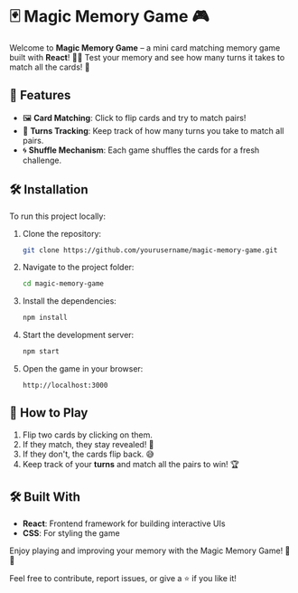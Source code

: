 # 🃏 Magic Memory Game 🎮

Welcome to **Magic Memory Game** – a mini card matching memory game built with **React**! 🧠✨ Test your memory and see how many turns it takes to match all the cards! 🎉

## 🚀 Features

- 🖼️ **Card Matching**: Click to flip cards and try to match pairs!
- 🔄 **Turns Tracking**: Keep track of how many turns you take to match all pairs.
- 🌀 **Shuffle Mechanism**: Each game shuffles the cards for a fresh challenge.

## 🛠️ Installation

To run this project locally:

1. Clone the repository:
   ```bash
   git clone https://github.com/yourusername/magic-memory-game.git
   ```
2. Navigate to the project folder:
   ```bash
   cd magic-memory-game
   ```
3. Install the dependencies:
   ```bash
   npm install
   ```
4. Start the development server:
   ```bash
   npm start
   ```
5. Open the game in your browser:
   ```
   http://localhost:3000
   ```

## 🎯 How to Play

1. Flip two cards by clicking on them.
2. If they match, they stay revealed! 🎉
3. If they don't, the cards flip back. 😅
4. Keep track of your **turns** and match all the pairs to win! 🏆

## 🛠️ Built With

- **React**: Frontend framework for building interactive UIs
- **CSS**: For styling the game

Enjoy playing and improving your memory with the Magic Memory Game! 🧠💡

Feel free to contribute, report issues, or give a ⭐️ if you like it!

